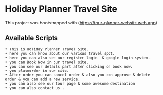 # Holiday Planner Travel Site

This project was bootstrapped with (https://tour-planner-website.web.app).

## Available Scripts

    • This is Holiday Planner Travel Site.
    • here you can know about our various travel spot.
    • here you can also see our register login  & google login system.
    • you can Book Now in our travel site.
    • you can see our details part after clicking on book now.
    • you placeorder in our site.
    • After order you can cancel order & also you can approve & delete order & you can add a new service.
    • you can also see our tour page & some awesome destination.
    • you can also contact us .


